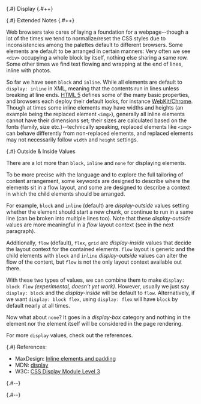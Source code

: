 
{.#} Display
{.#++}

{.#} Extended Notes
{.#++}

Web browsers take cares of laying a foundation for a webpage--though a lot of the times we tend to normalize/reset the CSS styles due to inconsistencies among the palettes default to different browsers. Some elements are default to be arranged in certain manners: Very often we see `<div>` occupying a whole block by itself, nothing else sharing a same row. Some other times we find text flowing and wrapping at the end of lines, inline with photos.

So far we have seen `block` and `inline`. While all elements are default to `display: inline` in XML, meaning that the contents run in lines unless breaking at line ends. [HTML 5](https://www.w3.org/TR/html5/rendering.html#rendering) defines some of the many basic properties, and browsers each deploy their default looks, for instance [WebKit/Chrome](https://trac.webkit.org/browser/trunk/Source/WebCore/css/html.css). Though at times some inline elements may have widths and heights (an example being the replaced element `<img>`), generally all inline elements cannot have their dimensions set; their sizes are calculated based on the fonts (family, size etc.)--technically speaking, replaced elements like `<img>` can behave differently from non-replaced elements, and replaced elements may not necessarily follow `width` and `height` settings.

{.#} Outside & Inside Values

There are a lot more than `block`, `inline` and `none` for displaying elements.

To be more precise with the language and to explore the full tailoring of content arrangement, some keywords are designed to describe where the elements sit in a flow layout, and some are designed to describe a context in which the child elements should be arranged.

For example, `block` and `inline` (default) are *display-outside* values setting whether the element should start a new chunk, or continue to run in a same line (can be broken into multiple lines too). Note that these *display-outside* values are more meaningful in a *flow* layout context (see in the next paragraph).

Additionally, `flow` (default), `flex`, `grid` are *display-inside* values that decide the layout context for the contained elements. `flow` layout is generic and the child elements with `block` and `inline` *display-outside* values can alter the flow of the content, but `flow` is not the only layout context available out there.

With these two types of values, we can combine them to make `display: block flow` *(experimental, doesn't yet work)*. However, usually we just say `display: block` and the *display-inside* will be default to `flow`. Alternatively, if we want `display: block flex`, using `display: flex` will have `block` by default nearly at all times.

Now what about `none`? It goes in a *display-box* category and nothing in the element nor the element itself will be considered in the page rendering.

For more `display` values, check out the references.

<!--
{.#} Flex Layout

TODO
- CSS Flexible Box Layout: https://www.w3.org/TR/css-flexbox-1/

-->

{.#} References:

- MaxDesign: [Inline elements and padding](http://maxdesign.com.au/articles/inline/)
- MDN: [display](https://developer.mozilla.org/en-US/docs/Web/CSS/display)
- W3C: [CSS Display Module Level 3](https://www.w3.org/TR/css-display-3/#the-display-properties)

{.#--}

{.#--}
